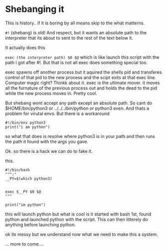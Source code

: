 # Shebanging it

This is history.. if it is boring by all means skip to the what matterns.

`#!` (shebang) is old! And respect, but it wants an absolute path to the interpreter that its about to sent to the rest of the text below it.

It actually does this

`exec (the interpreter path) $0 $@` which is like launch this script with the path I got after #!. But that is not all exec does something special too.

exec spawns off another process but it aquired the shells pid and transferes control of that pid to the new process and the scipt exits at that exec line. Computer magic right? Thinkk about it. exec is the ultimate mover. it moves all the furnature of the previous process out and holds the deed to the pid while the new process moves in. Pretty cool.

But shebang wont accept any path except an absolute path. So cant do $HOME/bin/python3 or ../../../bin/python or python3 even. And thats a problem for virutal envs. But there is a workaround 

```
#!/bin/env python3
print("i am python")
```

so what that does is resolve where python3 is in your path and then runs the path it found with the args you gave. 


Ok. so there is a hack we can do to fake it.

this.

```
#!/bin/bash
""":"
__PY=$(which python3)


exec $__PY $0 $@
"""

print("im python")
```

this will launch python but what is cool is it started with bash 1st, found python and launched python with the script.  This can then litterely do anything before launching python.

ok its messy but we understand now what we need to make this a system.


... more to come....
